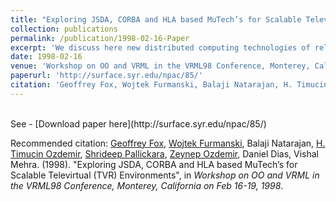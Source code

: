 ```yaml
---
title: "Exploring JSDA, CORBA and HLA based MuTech’s for Scalable Televirtual (TVR) Environments"
collection: publications
permalink: /publication/1998-02-16-Paper
excerpt: 'We discuss here new distributed computing technologies of relevance for building multi-user scalable televirtual (TVR) environments on the Internet such as: Java Shared Data API (JSDA) by JavaSoft, Common Object Request Broker Architecture (CORBA) by Object Management Group (OMG) and High Level Architecture (HLA) by Defense Modeling and Simulation Office (DMSO), see http://www.dmso.mil/'
date: 1998-02-16
venue: 'Workshop on OO and VRML in the VRML98 Conference, Monterey, California on Feb 16-19'
paperurl: 'http://surface.syr.edu/npac/85/'
citation: 'Geoffrey Fox, Wojtek Furmanski, Balaji Natarajan, H. Timucin Ozdemir, Shrideep Pallickara, Zeynep Ozdemir, Daniel Dias, Vishal Mehra.. (1998). &quot;Exploring JSDA, CORBA and HLA based MuTech’s for Scalable Televirtual (TVR) Environments.&quot;, in <i>Workshop on OO and VRML in the VRML98 Conference, Monterey, California on Feb 16-19, 1998</i>.'
---
```


<br>
See
- [Download paper here](http://surface.syr.edu/npac/85/)


Recommended citation: [Geoffrey Fox](https://www.linkedin.com/in/geoffrey-fox-10581a1/), [Wojtek Furmanski](https://www.linkedin.com/in/wojtek-furmanski-30248957/), Balaji Natarajan, [H. Timucin Ozdemir](https://www.linkedin.com/in/hasantimucinozdemir/), [Shrideep Pallickara](https://www.linkedin.com/in/shrideep-pallickara-6a50ab26), [Zeynep Ozdemir](https://www.linkedin.com/in/zeynepodcikinozdemir), Daniel Dias, Vishal Mehra. (1998). "Exploring JSDA, CORBA and HLA based MuTech’s for Scalable Televirtual (TVR) Environments", in <i>Workshop on OO and VRML in the VRML98 Conference, Monterey, California on Feb 16-19, 1998</i>.
